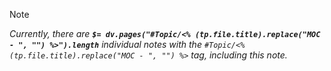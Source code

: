 > [!NOTE]
> *Currently, there are **`$= dv.pages("#Topic/<% (tp.file.title).replace("MOC - ", "") %>").length`**  individual notes with the `#Topic/<% (tp.file.title).replace("MOC - ", "") %>` tag, including this note.*